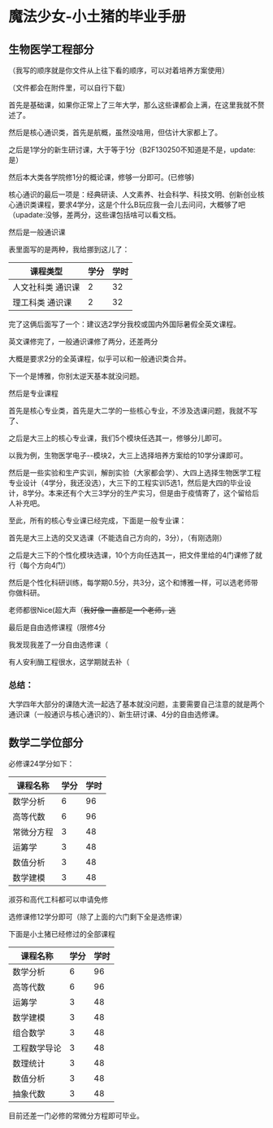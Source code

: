 # 魔法少女-小土猪的毕业手册



## 生物医学工程部分

（我写的顺序就是你文件从上往下看的顺序，可以对着培养方案使用）

（文件都会在附件里，可以自行下载）

首先是基础课，如果你正常上了三年大学，那么这些课都会上满，在这里我就不赘述了。

然后是核心通识类，首先是航概，虽然没啥用，但估计大家都上了。

之后是1学分的新生研讨课，大于等于1分（B2F130250不知道是不是，update:是）

然后本大类各学院修1分的概论课，修够一分即可。(已修够)

核心通识的最后一项是：经典研读、人文素养、社会科学、科技文明、创新创业核心通识类课程，要求4学分，这是个什么B玩应我一会儿去问问，大概够了吧（upadate:没够，差两分，这些课包括啥可以看文档。

然后是一般通识课

表里面写的是两种，我给挪到这儿了：

| 课程类型          | 学分 | 学时 |
| ----------------- | ---- | ---- |
| 人文社科类 通识课 | 2    | 32   |
| 理工科类 通识课   | 2    | 32   |

完了这俩后面写了一个：建议选2学分我校或国内外国际暑假全英文课程。

英文课修完了，一般通识课修了两分，还差两分

大概是要求2分的全英课程，似乎可以和一般通识类合并。

下一个是博雅，你别太逆天基本就没问题。

然后是专业课程

首先是核心专业类，首先是大二学的一些核心专业，不涉及选课问题，我就不写了、

之后是大三上的核心专业课，我们$5$个模块任选其一，修够分儿即可。

以我为例，生物医学电子--模块2，大三上选择培养方案给的$10$学分课即可。

然后是一些实验和生产实训，解剖实验（大家都会学）、大四上选择生物医学工程专业设计（4学分，我还没选），大三下的工程实训$5$选$1$，然后是大四的毕业设计，8学分。本来还有个大三3学分的生产实习，但是由于疫情寄了，这个留给后人补充吧。

至此，所有的核心专业课已经完成，下面是一般专业课：

首先是大三上选的交叉选课（不能选自己方向的，3分），（有刚选刚）

之后是大三下的个性化模块选课，10个方向任选其一，把文件里给的$4$门课修了就行（每个方向$4$门）

然后是个性化科研训练，每学期0.5分，共3分，这个和博雅一样，可以选老师带你做科研。

老师都很Nice(超大声（~~我好像一直都是一个老师，逃~~

最后是自由选修课程（限修4分

我发现我差了一分自由选修课（

有人安利酶工程很水，这学期就去补（

### 总结：

大学四年大部分的课随大流一起选了基本就没问题，主要需要自己注意的就是两个通识课（一般通识与核心通识的）、新生研讨课、4分的自由选修课。

## 数学二学位部分

必修课24学分如下：

| **课程名称** | **学分** | 学时 |
| ------------ | -------- | ---- |
| 数学分析     | 6        | 96   |
| 高等代数     | 6        | 96   |
| 常微分方程   | 3        | 48   |
| 运筹学       | 3        | 48   |
| 数值分析     | 3        | 48   |
| 数学建模     | 3        | 48   |

淑芬和高代工科都可以申请免修

选修课修12学分即可（除了上面的六门剩下全是选修课）

下面是小土猪已经修过的全部课程

| 课程名称     | 学分 | 学时 |
| ------------ | ---- | ---- |
| 数学分析     | 6    | 96   |
| 高等代数     | 6    | 96   |
| 运筹学       | 3    | 48   |
| 数学建模     | 3    | 48   |
| 组合数学     | 3    | 48   |
| 工程数学导论 | 3    | 48   |
| 数理统计     | 3    | 48   |
| 数值分析     | 3    | 48   |
| 抽象代数     | 3    | 48   |

目前还差一门必修的常微分方程即可毕业。



